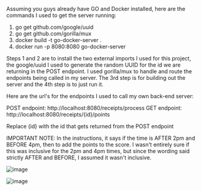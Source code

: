 Assuming you guys already have GO and Docker installed, here are the commands I used to get the server running:

1. go get github.com/google/uuid
2. go get github.com/gorilla/mux
3. docker build -t go-docker-server .
4. docker run -p 8080:8080 go-docker-server

Steps 1 and 2 are to install the two external imports I used for this project, the google/uuid I used to generate the random UUID for the id we are returning in the POST endpoint. I used gorilla/mux to handle and route the endpoints being called in my server. The 3rd step is for building out the server and the 4th step is to just run it.

Here are the url's for the endpoints I used to call my own back-end server:

POST endpoint: http://localhost:8080/receipts/process
GET endpoint: http://localhost:8080/receipts/{id}/points

Replace {id} with the id that gets returned from the POST endpoint

IMPORTANT NOTE: In the instructions, it says if the time is AFTER 2pm and BEFORE 4pm, then to add the points to the score. I wasn't entirely sure if this was inclusive for the 2pm and 4pm times, but since the wording said strictly AFTER and BEFORE, I assumed it wasn't inclusive.

![image](https://github.com/user-attachments/assets/637599d7-f596-444f-9a6c-598329b870a7)

![image](https://github.com/user-attachments/assets/4788a90b-04bc-41b2-9557-29c3bc542f52)
